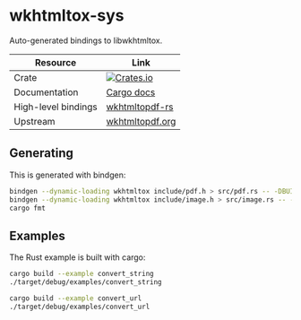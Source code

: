 # wkhtmltox-sys

Auto-generated bindings to libwkhtmltox.

| Resource            | Link                                                                                                                     |
| ------------------- | ------------------------------------------------------------------------------------------------------------------------ |
| Crate               | [![Crates.io](https://img.shields.io/crates/v/wkhtmltox-sys.svg?maxAge=2592000)](https://crates.io/crates/wkhtmltox-sys) |
| Documentation       | [Cargo docs](https://anowell.github.io/wkhtmltox-sys/wkhtmltox_sys/)                                                     |
| High-level bindings | [wkhtmltopdf-rs](https://github.com/anowell/wkhtmltopdf-rs)                                                              |
| Upstream            | [wkhtmltopdf.org](http://wkhtmltopdf.org/)                                                                               |

## Generating

This is generated with bindgen:

```sh
bindgen --dynamic-loading wkhtmltox include/pdf.h > src/pdf.rs -- -DBUILDING_WKHTMLTOX=1
bindgen --dynamic-loading wkhtmltox include/image.h > src/image.rs -- -DBUILDING_WKHTMLTOX=1
cargo fmt
```

## Examples

The Rust example is built with cargo:

```sh
cargo build --example convert_string
./target/debug/examples/convert_string
```

```sh
cargo build --example convert_url
./target/debug/examples/convert_url
```
